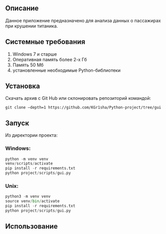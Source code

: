 ## Описание
Данное приложение предназначено для анализа данных о пассажирах при крушении титаника.

## Системные требования
1) Windows 7 и старше
2) Оперативная память более 2-х Гб
3) Память 50 Мб
4) установленные необходимые Python-библиотеки 

## Установка
Скачать архив с Git Hub или склонировать репозиторий командой:
```git
git clone –depth=1 https://github.com/KGr1sha/Python-project/tree/gui
```

## Запуск
Из директории проекта:
### Windows:
```python
python -m venv venv
venv/scripts/activate
pip install -r requirements.txt
python project/scripts/gui.py
```
### Unix:
```python
python3 -m venv venv
source venv/bin/activate
pip install -r requirements.txt
python project/scripts/gui.py
```
## Использование






